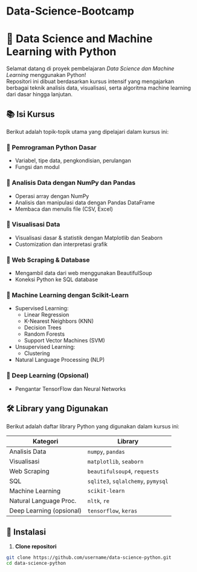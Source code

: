 # Data-Science-Bootcamp
# 🧠 Data Science and Machine Learning with Python

Selamat datang di proyek pembelajaran *Data Science dan Machine Learning* menggunakan Python!  
Repositori ini dibuat berdasarkan kursus intensif yang mengajarkan berbagai teknik analisis data, visualisasi, serta algoritma machine learning dari dasar hingga lanjutan.

## 📚 Isi Kursus

Berikut adalah topik-topik utama yang dipelajari dalam kursus ini:

### 🔸 Pemrograman Python Dasar
- Variabel, tipe data, pengkondisian, perulangan
- Fungsi dan modul

### 🔸 Analisis Data dengan NumPy dan Pandas
- Operasi array dengan NumPy
- Analisis dan manipulasi data dengan Pandas DataFrame
- Membaca dan menulis file (CSV, Excel)

### 🔸 Visualisasi Data
- Visualisasi dasar & statistik dengan Matplotlib dan Seaborn
- Customization dan interpretasi grafik

### 🔸 Web Scraping & Database
- Mengambil data dari web menggunakan BeautifulSoup
- Koneksi Python ke SQL database

### 🔸 Machine Learning dengan Scikit-Learn
- Supervised Learning:
  - Linear Regression
  - K-Nearest Neighbors (KNN)
  - Decision Trees
  - Random Forests
  - Support Vector Machines (SVM)
- Unsupervised Learning:
  - Clustering
- Natural Language Processing (NLP)

### 🔸 Deep Learning (Opsional)
- Pengantar TensorFlow dan Neural Networks

## 🛠️ Library yang Digunakan

Berikut adalah daftar library Python yang digunakan dalam kursus ini:

| Kategori              | Library                                |
|-----------------------|-----------------------------------------|
| Analisis Data         | `numpy`, `pandas`                      |
| Visualisasi           | `matplotlib`, `seaborn`                |
| Web Scraping          | `beautifulsoup4`, `requests`           |
| SQL                   | `sqlite3`, `sqlalchemy`, `pymysql`     |
| Machine Learning      | `scikit-learn`                         |
| Natural Language Proc.| `nltk`, `re`                           |
| Deep Learning (opsional) | `tensorflow`, `keras`             |

## 🔧 Instalasi

1. **Clone repositori**
```bash
git clone https://github.com/username/data-science-python.git
cd data-science-python
